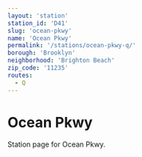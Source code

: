 ```yaml
---
layout: 'station'
station_id: 'D41'
slug: 'ocean-pkwy'
name: 'Ocean Pkwy'
permalink: '/stations/ocean-pkwy-q/'
borough: 'Brooklyn'
neighborhood: 'Brighton Beach'
zip_code: '11235'
routes:
  - Q
---
```

# Ocean Pkwy

Station page for Ocean Pkwy.
